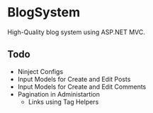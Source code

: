 # BlogSystem
High-Quality blog system using ASP.NET MVC.

## Todo
* Ninject Configs
* Input Models for Create and Edit Posts
* Input Models for Create and Edit Comments
* Pagination in Administartion
	* Links using Tag Helpers
